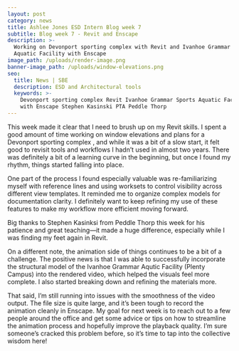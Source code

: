 ```yaml
---
layout: post
category: news
title: Ashlee Jones ESD Intern Blog week 7
subtitle: Blog week 7 - Revit and Enscape
description: >-
  Working on Devonport sporting complex with Revit and Ivanhoe Grammar Sports
  Aquatic Facility with Enscape
image_path: /uploads/render-image.png
banner-image_path: /uploads/window-elevations.png
seo:
  title: News | SBE
  description: ESD and Architectural tools
  keywords: >-
    Devonport sporting complex Revit Ivanhoe Grammar Sports Aquatic Facility
    with Enscape Stephen Kasinski PTA Peddle Thorp
---
```

This week made it clear that I need to brush up on my Revit skills. I spent a good amount of time working on window elevations and plans for a Devonport sporting complex , and while it was a bit of a slow start, it felt good to revisit tools and workflows I hadn’t used in almost two years. There was definitely a bit of a learning curve in the beginning, but once I found my rhythm, things started falling into place.

One part of the process I found especially valuable was re-familiarizing myself with reference lines and using worksets to control visibility across different view templates. It reminded me to organize complex models for documentation clarity. I definitely want to keep refining my use of these features to make my workflow more efficient moving forward.

Big thanks to Stephen Kasinksi from Peddle Thorp this week for his patience and great teaching—it made a huge difference, especially while I was finding my feet again in Revit.

On a different note, the animation side of things continues to be a bit of a challenge. The positive news is that I was able to successfully incorporate the structural model of the Ivanhoe Grammar Aqutic Facility (Plenty Campus) into the rendered video, which helped the visuals feel more complete. I also started breaking down and refining the materials more.

That said, I’m still running into issues with the smoothness of the video output. The file size is quite large, and it’s been tough to record the animation cleanly in Enscape. My goal for next week is to reach out to a few people around the office and get some advice or tips on how to streamline the animation process and hopefully improve the playback quality. I’m sure someone’s cracked this problem before, so it’s time to tap into the collective wisdom here!